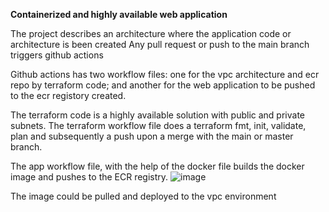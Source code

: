 **Containerized and highly available web application**

The project describes an architecture where the application code or architecture is been created 
Any pull request or push to the main branch triggers github actions

Github actions has two workflow files: one for the vpc architecture and ecr repo by terraform code; and another for the web application to be pushed to the ecr registory created.

The terraform code is a highly available solution with public and private subnets. The terraform workflow file does a terraform fmt, init, validate, plan and subsequently a push upon a merge with the main or master branch.

The app workflow file, with the help of the docker file builds the docker image and pushes to the ECR registry. 
 ![image](https://user-images.githubusercontent.com/117237759/233772905-7c8568ba-d630-4e0e-b055-d55427d4db7d.png)


The image could be pulled and deployed to the vpc environment

